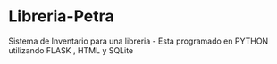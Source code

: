 # Libreria-Petra
Sistema de Inventario para una libreria - Esta programado en PYTHON  utilizando FLASK , HTML y SQLite
